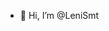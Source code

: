 - 👋 Hi, I’m @LeniSmt

<!---
LeniSmt/LeniSmt is a ✨ special ✨ repository because its `README.md` (this file) appears on your GitHub profile.
You can click the Preview link to take a look at your changes.
--->
